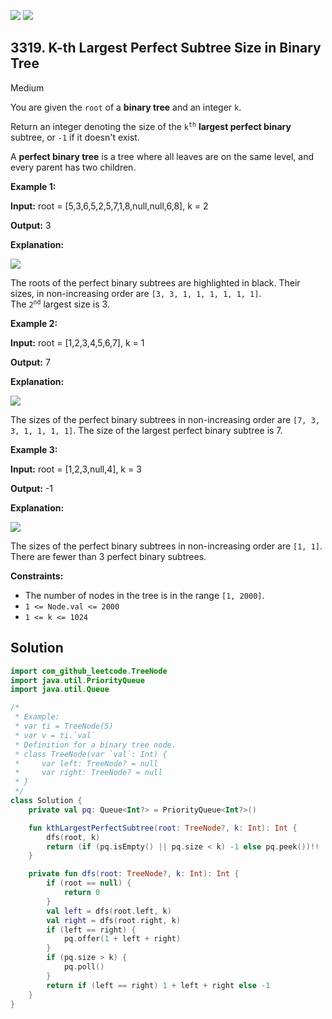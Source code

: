 [![](https://img.shields.io/github/stars/javadev/LeetCode-in-Kotlin?label=Stars&style=flat-square)](https://github.com/javadev/LeetCode-in-Kotlin)
[![](https://img.shields.io/github/forks/javadev/LeetCode-in-Kotlin?label=Fork%20me%20on%20GitHub%20&style=flat-square)](https://github.com/javadev/LeetCode-in-Kotlin/fork)

## 3319\. K-th Largest Perfect Subtree Size in Binary Tree

Medium

You are given the `root` of a **binary tree** and an integer `k`.

Return an integer denoting the size of the <code>k<sup>th</sup></code> **largest perfect binary** subtree, or `-1` if it doesn't exist.

A **perfect binary tree** is a tree where all leaves are on the same level, and every parent has two children.

**Example 1:**

**Input:** root = [5,3,6,5,2,5,7,1,8,null,null,6,8], k = 2

**Output:** 3

**Explanation:**

![](https://assets.leetcode.com/uploads/2024/10/14/tmpresl95rp-1.png)

The roots of the perfect binary subtrees are highlighted in black. Their sizes, in non-increasing order are `[3, 3, 1, 1, 1, 1, 1, 1]`.   
 The <code>2<sup>nd</sup></code> largest size is 3.

**Example 2:**

**Input:** root = [1,2,3,4,5,6,7], k = 1

**Output:** 7

**Explanation:**

![](https://assets.leetcode.com/uploads/2024/10/14/tmp_s508x9e-1.png)

The sizes of the perfect binary subtrees in non-increasing order are `[7, 3, 3, 1, 1, 1, 1]`. The size of the largest perfect binary subtree is 7.

**Example 3:**

**Input:** root = [1,2,3,null,4], k = 3

**Output:** \-1

**Explanation:**

![](https://assets.leetcode.com/uploads/2024/10/14/tmp74xnmpj4-1.png)

The sizes of the perfect binary subtrees in non-increasing order are `[1, 1]`. There are fewer than 3 perfect binary subtrees.

**Constraints:**

*   The number of nodes in the tree is in the range `[1, 2000]`.
*   `1 <= Node.val <= 2000`
*   `1 <= k <= 1024`

## Solution

```kotlin
import com_github_leetcode.TreeNode
import java.util.PriorityQueue
import java.util.Queue

/*
 * Example:
 * var ti = TreeNode(5)
 * var v = ti.`val`
 * Definition for a binary tree node.
 * class TreeNode(var `val`: Int) {
 *     var left: TreeNode? = null
 *     var right: TreeNode? = null
 * }
 */
class Solution {
    private val pq: Queue<Int?> = PriorityQueue<Int?>()

    fun kthLargestPerfectSubtree(root: TreeNode?, k: Int): Int {
        dfs(root, k)
        return (if (pq.isEmpty() || pq.size < k) -1 else pq.peek())!!
    }

    private fun dfs(root: TreeNode?, k: Int): Int {
        if (root == null) {
            return 0
        }
        val left = dfs(root.left, k)
        val right = dfs(root.right, k)
        if (left == right) {
            pq.offer(1 + left + right)
        }
        if (pq.size > k) {
            pq.poll()
        }
        return if (left == right) 1 + left + right else -1
    }
}
```